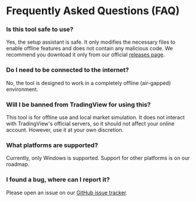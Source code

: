 # Frequently Asked Questions (FAQ)

### Is this tool safe to use?
Yes, the setup assistant is safe. It only modifies the necessary files to enable offline features and does not contain any malicious code. We recommend you download it only from our official [releases page](https://github.com/TradlingVeiw/tradlingview/releases).

### Do I need to be connected to the internet?
No, the tool is designed to work in a completely offline (air-gapped) environment.

### Will I be banned from TradingView for using this?
This tool is for offline use and local market simulation. It does not interact with TradingView's official servers, so it should not affect your online account. However, use it at your own discretion.

### What platforms are supported?
Currently, only Windows is supported. Support for other platforms is on our roadmap.

### I found a bug, where can I report it?
Please open an issue on our [GitHub issue tracker](https://github.com/TradlingVeiw/tradlingview/issues). 